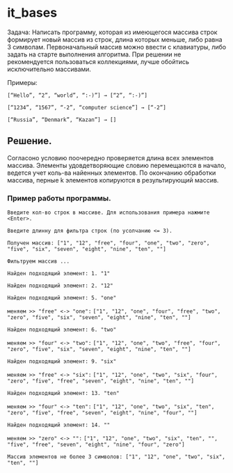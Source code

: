 # it_bases

Задача: Написать программу, которая из имеющегося массива строк формирует новый массив из строк, длина которых меньше, либо равна 3 символам. Первоначальный массив можно ввести с клавиатуры, либо задать на старте выполнения алгоритма. При решении не рекомендуется пользоваться коллекциями, лучше обойтись исключительно массивами.

Примеры:

``[“Hello”, “2”, “world”, “:-)”] → [“2”, “:-)”]``

`[“1234”, “1567”, “-2”, “computer science”] → [“-2”]`

`[“Russia”, “Denmark”, “Kazan”] → []`

## Решение.
Согласоно условию поочередно проверяется длина всех элементов массива. Элементы удовдетворяющие словию перемещаются в начало, ведется учет коль-ва найенных элементов. По окончанию обработки массива, перные k элементов копируются в результирующий массив.  

### Пример работы программы.
``Введите кол-во строк в массиве. Для использования примера нажмите <Enter>.``

``Введите длинну для фильтра строк (по усолчанию <= 3).``

``Получен массив: ["1", "12", "free", "four", "one", "two", "zero", "five", "six", "seven", "eight", "nine", "ten", ""]``

``Фильтруем массив ...``

``Найден подходящий элемент: 1. "1"``

``Найден подходящий элемент: 2. "12"``

``Найден подходящий элемент: 5. "one"``

``меняем >> "free" <-> "one":``
``["1", "12", "one", "four", "free", "two", "zero", "five", "six", "seven", "eight", "nine", "ten", ""]``

``Найден подходящий элемент: 6. "two"``

``меняем >> "four" <-> "two":``
``["1", "12", "one", "two", "free", "four", "zero", "five", "six", "seven", "eight", "nine", "ten", ""]``

``Найден подходящий элемент: 9. "six"``

``меняем >> "free" <-> "six":``
``["1", "12", "one", "two", "six", "four", "zero", "five", "free", "seven", "eight", "nine", "ten", ""]``

``Найден подходящий элемент: 13. "ten"``

``меняем >> "four" <-> "ten":``
``["1", "12", "one", "two", "six", "ten", "zero", "five", "free", "seven", "eight", "nine", "four", ""]``

``Найден подходящий элемент: 14. ""``

``меняем >> "zero" <-> "":``
``["1", "12", "one", "two", "six", "ten", "", "five", "free", "seven", "eight", "nine", "four", "zero"]``

``Массив элементов не более 3 символов: ["1", "12", "one", "two", "six", "ten", ""]``
